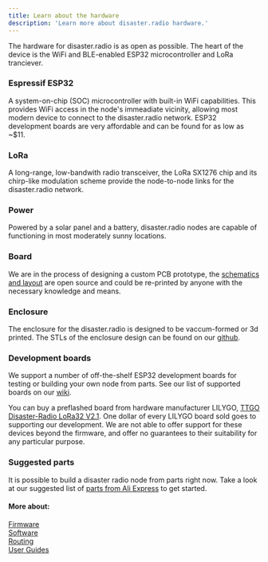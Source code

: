 ```yaml
---
title: Learn about the hardware
description: 'Learn more about disaster.radio hardware.'
---
```


The hardware for disaster.radio is as open as possible. The heart of the device is the WiFi and BLE-enabled ESP32 microcontroller and LoRa tranciever.   

### Espressif ESP32
A system-on-chip (SOC) microcontroller with built-in WiFi capabilities. This provides WiFi access in the node's immeadiate vicinity, allowing most modern device to connect to the disaster.radio network. ESP32 development boards are very affordable and can be found for as low as ~$11.

### LoRa
A long-range, low-bandwith radio transceiver, the LoRa SX1276 chip and its chirp-like modulation scheme provide the node-to-node links for the disaster.radio network.

### Power
Powered by a solar panel and a battery, disaster.radio nodes are capable of functioning in most moderately sunny locations.

### Board
We are in the process of designing a custom PCB prototype, the [schematics and layout](https://github.com/sudomesh/disaster-radio/tree/master/hardware) are open source and could be re-printed by anyone with the necessary knowledge and means.


### Enclosure
The enclosure for the disaster.radio is designed to be vaccum-formed or 3d printed. The STLs of the enclosure design can be found on our [github](https://github.com/sudomesh/disaster-radio/tree/master/enclosure). 

### Development boards
We support a number of off-the-shelf ESP32 development boards for testing or building your own node from parts. See our list of supported boards on our [wiki](https://github.com/sudomesh/disaster-radio/wiki/Devices--&-Hardware).

You can buy a preflashed board from hardware manufacturer LILYGO, [TTGO Disaster-Radio LoRa32 V2.1](https://www.aliexpress.com/item/4000396836096.html). One dollar of every LILYGO board sold goes to supporting our development. We are not able to offer support for these devices beyond the firmware, and offer no guarantees to their suitability for any particular purpose.

### Suggested parts
It is possible to build a disaster radio node from parts right now. Take a look at our suggested list of [parts from Ali Express](https://my.aliexpress.com/wishlist/shared.htm?groupId=100000018985469&aff_platform=link-c-tool&sk=_dU9PdHD&aff_trace_key=8b2fbcd22e2949269996dc8e5605bdc6-1584214442232-08914-_dU9PdHD&terminal_id=ebf102bacb0c46edb94b12edf57a155c&aff_request_id=8b2fbcd22e2949269996dc8e5605bdc6-1584214442232-08914-_dU9PdHD) to get started.


#### More about:  
[Firmware](/learn/firmware)  
[Software](/learn/software)   
[Routing](/learn/routing)  
[User Guides](/learn/user-guides)  
